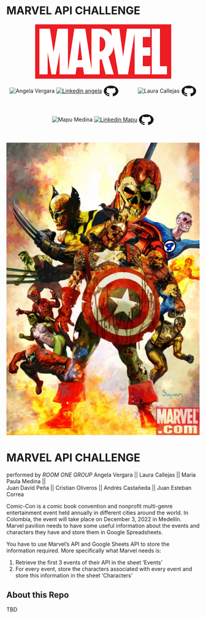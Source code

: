 # MARVEL API CHALLENGE
<p align="center">
    <a href=#><img src="https://github.com/JuanDavidPena/MarvelAPI-challenge/blob/main/images/Logo%20Marvel.png" alt="marvel-logo" /></a></p>
  
  <p align="center">
    <img align="center" src="https://avatars.githubusercontent.com/u/85180677?v=4" alt="Angela Vergara" height="50" width="50"/>
  <a href="https://www.linkedin.com/in/angela-vergara-salamanca" target="blank"><img align="center" src="https://raw.githubusercontent.com/rahuldkjain/github-profile-readme-generator/master/src/images/icons/Social/linked-in-alt.svg" alt="Linkedin angela" height="30" width="40" /></a>
  <a href="https://github.com/anversa-pro" target="blank"><img align="center" src="https://raw.githubusercontent.com/devicons/devicon/9f4f5cdb393299a81125eb5127929ea7bfe42889/icons/github/github-original.svg" alt="Github angela" height="30" width="40" /></a>
  &emsp;&emsp;&emsp;
  <img align="center" src="https://avatars.githubusercontent.com/u/85373558?v=4" alt="Laura Callejas" height="50" width="50"/>
  <a href="https://github.com/laurajcb" target="blank"><img align="center" src="https://raw.githubusercontent.com/devicons/devicon/9f4f5cdb393299a81125eb5127929ea7bfe42889/icons/github/github-original.svg" alt="Github Laura" height="30" width="40" /></a>
    </p>
  <br>
  <p align="center">
   <img align="center" src="https://avatars.githubusercontent.com/u/70358968?v=4" alt="Mapu Medina" height="50" width="50"/>
  <a href="https://www.linkedin.com/in/maria-paula-medina-portela-321853208/" target="blank"><img align="center" src="https://raw.githubusercontent.com/rahuldkjain/github-profile-readme-generator/master/src/images/icons/Social/linked-in-alt.svg" alt="Linkedin Mapu " height="30" width="40" /></a>
  <a href="https://github.com/mapu456" target="blank"><img align="center" src="https://raw.githubusercontent.com/devicons/devicon/9f4f5cdb393299a81125eb5127929ea7bfe42889/icons/github/github-original.svg" alt="Github Mapu" height="30" width="40" /></a>
    </p> 
  <br>
  
 <p align="center">
    <a href=#><img src="https://github.com/JuanDavidPena/MarvelAPI-challenge/blob/main/images/Marvel-Zombies.jpg" alt="titulo"  /></a></p>

# MARVEL API CHALLENGE 
performed by *ROOM ONE GROUP* 
Angela Vergara || Laura Callejas || Maria Paula Medina ||  
Juan David Peña || Cristian Oliveros || Andrés Castañeda || Juan Esteban Correa

Comic-Con is a comic book convention and nonprofit multi-genre entertainment event held annually in different cities around the world. In Colombia, the event will take place on December 3, 2022 in Medellín. Marvel pavilion needs to have some useful information about the events and characters they have and store them in Google Spreadsheets.

You have to use Marvel’s API and Google Sheets API to store the information required.
More specifically what Marvel needs is:
1. Retrieve the first 3 events of their API in the sheet ‘Events’
2. For every event, store the characters associated with every event and store this
information in the sheet ‘Characters’

## About this Repo
TBD
